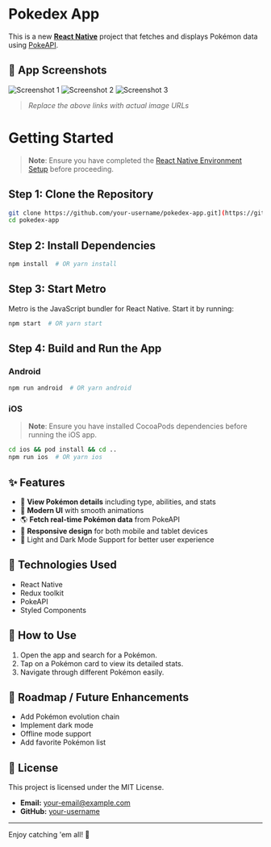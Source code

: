 # Pokedex App

This is a new [**React Native**](https://reactnative.dev) project that fetches and displays Pokémon data using [PokeAPI](https://pokeapi.co).

## 📸 App Screenshots

![Screenshot 1](link-to-screenshot-1)
![Screenshot 2](link-to-screenshot-2)
![Screenshot 3](link-to-screenshot-3)

> *Replace the above links with actual image URLs*

# Getting Started

> **Note**: Ensure you have completed the [React Native Environment Setup](https://reactnative.dev/docs/environment-setup) before proceeding.

## Step 1: Clone the Repository
```sh
git clone https://github.com/your-username/pokedex-app.git](https://github.com/Shuvadeep002/Pokedex.git
cd pokedex-app
```

## Step 2: Install Dependencies
```sh
npm install  # OR yarn install
```

## Step 3: Start Metro
Metro is the JavaScript bundler for React Native. Start it by running:
```sh
npm start  # OR yarn start
```

## Step 4: Build and Run the App

### Android
```sh
npm run android  # OR yarn android
```

### iOS
> **Note**: Ensure you have installed CocoaPods dependencies before running the iOS app.
```sh
cd ios && pod install && cd ..
npm run ios  # OR yarn ios
```

## ✨ Features
- 📜 **View Pokémon details** including type, abilities, and stats
- 🎨 **Modern UI** with smooth animations
- 🌎 **Fetch real-time Pokémon data** from PokeAPI
- 📱 **Responsive design** for both mobile and tablet devices
- 🌙 Light and Dark Mode Support for better user experience

## 🔧 Technologies Used
- React Native
- Redux toolkit
- PokeAPI
- Styled Components

## 🚀 How to Use
1. Open the app and search for a Pokémon.
2. Tap on a Pokémon card to view its detailed stats.
3. Navigate through different Pokémon easily.

## 📌 Roadmap / Future Enhancements
- Add Pokémon evolution chain
- Implement dark mode
- Offline mode support
- Add favorite Pokémon list

## 📝 License
This project is licensed under the MIT License.


- **Email:** your-email@example.com
- **GitHub:** [your-username](https://github.com/Shuvadeep002/Pokedex)

---
Enjoy catching 'em all! 🎉

